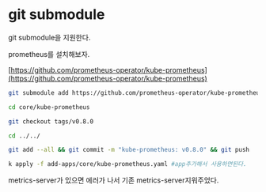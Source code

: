 # git submodule

git submodule을 지원한다.

prometheus를 설치해보자.

[https://github.com/prometheus-operator/kube-prometheus](https://github.com/prometheus-operator/kube-prometheus)

```bash
git submodule add https://github.com/prometheus-operator/kube-prometheus.git core/kube-prometheus

cd core/kube-prometheus

git checkout tags/v0.8.0

cd ../../

git add --all && git commit -m "kube-prometheus: v0.8.0" && git push

k apply -f add-apps/core/kube-prometheus.yaml #app추가해서 사용하면된다.
```

metrics-server가 있으면 에러가 나서 기존 metrics-server지워주었다.

